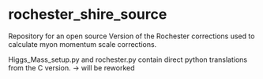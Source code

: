 # rochester_shire_source
Repository for an open source Version of the Rochester corrections used to calculate myon momentum scale corrections.

Higgs_Mass_setup.py and rochester.py contain direct python translations from the C version. -> will be reworked


